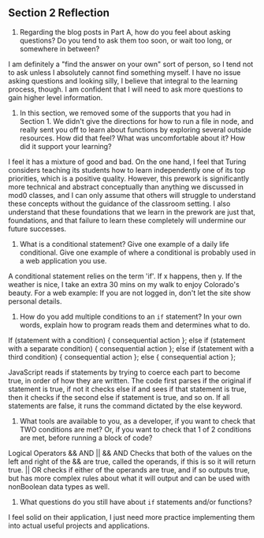 ## Section 2 Reflection

1. Regarding the blog posts in Part A, how do you feel about asking questions? Do you tend to ask them too soon, or wait too long, or somewhere in between?

I am definitely a "find the answer on your own" sort of person, so I tend not to ask unless I
absolutely cannot find something myself. I have no issue asking questions and looking
silly, I believe that integral to the learning process, though.
I am confident that I will need to ask more questions to gain higher level information.

1. In this section, we removed some of the supports that you had in Section 1. We didn't give the directions for how to run a file in node, and really sent you off to learn about functions by exploring several outside resources. How did that feel? What was uncomfortable about it? How did it support your learning?

I feel it has a mixture of good and bad. On the one hand, I feel that Turing considers
teaching its students how to learn independently one of its top priorities, which is
a positive quality. However, this prework is significantly more technical and abstract
conceptually than anything we discussed in mod0 classes, and I can only assume that
others will struggle to understand these concepts without the guidance of the classroom setting.
I also understand that these foundations that we learn in the prework are just that, foundations,
and that failure to learn these completely will undermine our future successes.

1. What is a conditional statement? Give one example of a daily life conditional. Give one example of where a conditional is probably used in a web application you use.

A conditional statement relies on the term 'if'. If x happens, then y. If the weather is nice, I take an extra 30 mins on my walk to enjoy Colorado's beauty. For a web example: If you are not logged in, don't let the site show personal details.

1. How do you add multiple conditions to an `if` statement? In your own words, explain how to program reads them and determines what to do.

If (statement with a condition) {
  consequential action
};
else if (statement with a separate condition) {
  consequential action
};
else if (statement with a third condition) {
  consequential action
};
else {
  consequential action
};

JavaScript reads if statements by trying to coerce each part to become true, in order of how they are written.
The code first parses if the original if statement is true, if not it checks else if and sees if that statement is true, then it checks if the second else if statement is true, and so on. If all statements are false, it runs the command dictated by the else keyword.

1. What tools are available to you, as a developer, if you want to check that TWO conditions are met? Or, if you want to check that 1 of 2 conditions are met, before running a block of code?

Logical Operators
&& AND ||
&& AND Checks that both of the values on the left and right of the && are true, called the operands, if this is so it will return true.
|| OR checks if either of the operands are true, and if so outputs true, but has more complex rules about what it will output and
can be used with nonBoolean data types as well.

1. What questions do you still have about `if` statements and/or functions?

I feel solid on their application, I just need more practice implementing them into actual useful projects and applications.
